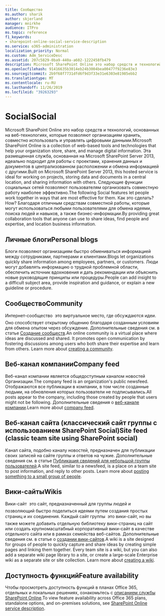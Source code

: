 ```yaml
---
title: Сообщество
ms.author: sharik
author: skjerland
manager: mnirkhe
audience: ITPro
ms.topic: reference
f1_keywords:
- sharepoint-online-social-service-description
ms.service: o365-administration
localization_priority: Normal
ms.custom: Adm_ServiceDesc
ms.assetid: 207c5829-0ba9-440a-a602-1222458fb479
description: Microsoft SharePoint Online это набор средств и технологий, основанных на веб-технологиях, которые позволяют организациям хранить, совместно использовать и управлять цифровыми данными. Эта размещенная служба, основанная на Microsoft SharePoint Server 2013, идеально подходит для работы с проектами, хранения данных и документов в централизованном расположении и обмена информацией с другими.
ms.openlocfilehash: 91416635b3014eb24b3004bea00477f9236e83e3
ms.sourcegitcommit: 2b9f68f7731dfd6f9d3f33e31e6303e81985ebb2
ms.translationtype: MT
ms.contentlocale: ru-RU
ms.lasthandoff: 11/26/2019
ms.locfileid: "39263293"
---
```

# <a name="social"></a><span data-ttu-id="3ea8a-104">Social</span><span class="sxs-lookup"><span data-stu-id="3ea8a-104">Social</span></span>

<span data-ttu-id="3ea8a-105">Microsoft SharePoint Online это набор средств и технологий, основанных на веб-технологиях, которые позволяют организациям хранить, совместно использовать и управлять цифровыми данными.</span><span class="sxs-lookup"><span data-stu-id="3ea8a-105">Microsoft SharePoint Online is a collection of web-based tools and technologies that help your organization store, share, and manage digital information.</span></span> <span data-ttu-id="3ea8a-106">Эта размещенная служба, основанная на Microsoft SharePoint Server 2013, идеально подходит для работы с проектами, хранения данных и документов в централизованном расположении и обмена информацией с другими.</span><span class="sxs-lookup"><span data-stu-id="3ea8a-106">Built on Microsoft SharePoint Server 2013, this hosted service is ideal for working on projects, storing data and documents in a central location, and sharing information with others.</span></span> <span data-ttu-id="3ea8a-107">Следующие функции социальных сетей позволяют пользователям организовать совместную работу наиболее эффективно.</span><span class="sxs-lookup"><span data-stu-id="3ea8a-107">The following Social features let people work together in ways that are most effective for them.</span></span> <span data-ttu-id="3ea8a-108">Как это сделать?</span><span class="sxs-lookup"><span data-stu-id="3ea8a-108">How?</span></span> <span data-ttu-id="3ea8a-109">Благодаря отличным средствам совместной работы, которые могут использоваться любыми пользователями для обмена идеями, поиска людей и навыков, а также бизнес-информации.</span><span class="sxs-lookup"><span data-stu-id="3ea8a-109">By providing great collaboration tools that anyone can use to share ideas, find people and expertise, and location business information.</span></span> 
  
## <a name="personal-blogs"></a><span data-ttu-id="3ea8a-110">Личные блоги</span><span class="sxs-lookup"><span data-stu-id="3ea8a-110">Personal blogs</span></span>

<span data-ttu-id="3ea8a-111">Блоги позволяют организациям быстро обмениваться информацией между сотрудниками, партнерами и клиентами.</span><span class="sxs-lookup"><span data-stu-id="3ea8a-111">Blogs let organizations quickly share information among employees, partners, or customers.</span></span> <span data-ttu-id="3ea8a-112">Люди могут добавлять информацию о трудной проблемной области, обеспечить источник вдохновения и дать рекомендации или объяснить новые руководящие принципы или процедуры.</span><span class="sxs-lookup"><span data-stu-id="3ea8a-112">People can add insight to a difficult subject area, provide inspiration and guidance, or explain a new guideline or procedure.</span></span>
  
## <a name="community"></a><span data-ttu-id="3ea8a-113">Сообщество</span><span class="sxs-lookup"><span data-stu-id="3ea8a-113">Community</span></span>

<span data-ttu-id="3ea8a-p104">Интернет-сообщество  это виртуальное место, где обсуждаются идеи. Оно способствует открытому общению благодаря созданным условиям для обмена опытом через обсуждение. Дополнительные сведения см. в статье [Создание сообществ](https://go.microsoft.com/fwlink/p/?LinkId=271061).</span><span class="sxs-lookup"><span data-stu-id="3ea8a-p104">An online community is a virtual place where ideas are discussed and shared. It promotes open communication by fostering discussions among users who both share their expertise and learn from others. Learn more about [creating a community](https://go.microsoft.com/fwlink/p/?LinkId=271061).</span></span>
  
## <a name="company-feed"></a><span data-ttu-id="3ea8a-117">Веб-канал компании</span><span class="sxs-lookup"><span data-stu-id="3ea8a-117">Company feed</span></span>

<span data-ttu-id="3ea8a-118">Веб-канал компании является общедоступным каналом новостей Организации.</span><span class="sxs-lookup"><span data-stu-id="3ea8a-118">The company feed is an organization's public newsfeed.</span></span> <span data-ttu-id="3ea8a-119">Отображаются все публикации в компании, в том числе созданные людьми, на обновления которых пользователи не подписывались.</span><span class="sxs-lookup"><span data-stu-id="3ea8a-119">All posts appear to the company, including those created by people that users might not be following.</span></span> <span data-ttu-id="3ea8a-120">Дополнительные сведения о [веб-канале компании](https://support.office.com/article/D1A6A747-5789-498F-9DB5-C5692A9C9559).</span><span class="sxs-lookup"><span data-stu-id="3ea8a-120">Learn more about [company feed](https://support.office.com/article/D1A6A747-5789-498F-9DB5-C5692A9C9559).</span></span>
  
## <a name="site-feed-classic-team-site-using-sharepoint-social"></a><span data-ttu-id="3ea8a-121">Веб-канал сайта (классический сайт группы с использованием SharePoint Social)</span><span class="sxs-lookup"><span data-stu-id="3ea8a-121">Site feed (classic team site using SharePoint social)</span></span>

<span data-ttu-id="3ea8a-p106">Канал сайта, подобно каналу новостей, предназначен для публикации своих записей на сайте группы и ответов на чужие. Дополнительные сведения см. в статье [Публикация сведений для небольшой группы пользователей](https://go.microsoft.com/fwlink/p/?LinkId=271071).</span><span class="sxs-lookup"><span data-stu-id="3ea8a-p106">A site feed, similar to a newsfeed, is a place on a team site to post information, and reply to other posts. Learn more about [posting something to a small group of people](https://go.microsoft.com/fwlink/p/?LinkId=271071).</span></span>
  
## <a name="wikis"></a><span data-ttu-id="3ea8a-124">Вики-сайты</span><span class="sxs-lookup"><span data-stu-id="3ea8a-124">Wikis</span></span>

<span data-ttu-id="3ea8a-p107">Вики-сайт  это сайт, предназначенный для группы людей и позволяющий быстро поделиться идеями путем создания простых страниц и их соединения. Каждый сайт группы  это вики-сайт, но вы также можете добавить отдельную библиотеку вики-страниц на сайт или создать крупномасштабный корпоративный вики-сайт в качестве отдельного сайта или в рамках семейства веб-сайтов. Дополнительные сведения см. в статье о [создании вики-сайтов](https://go.microsoft.com/fwlink/p/?LinkId=271358).</span><span class="sxs-lookup"><span data-stu-id="3ea8a-p107">A wiki is a site designed for groups of people to quickly capture and share ideas by creating simple pages and linking them together. Every team site is a wiki, but you can also add a separate wiki page library to a site, or create a large-scale Enterprise wiki as a separate site or site collection. Learn more about [creating a wiki](https://go.microsoft.com/fwlink/p/?LinkId=271358).</span></span>
  
## <a name="feature-availability"></a><span data-ttu-id="3ea8a-128">Доступность функций</span><span class="sxs-lookup"><span data-stu-id="3ea8a-128">Feature availability</span></span>

<span data-ttu-id="3ea8a-129">Чтобы просмотреть доступность функций в планах Office 365, отдельных и локальных решениях, ознакомьтесь с [описанием службы SharePoint Online](sharepoint-online-service-description.md).</span><span class="sxs-lookup"><span data-stu-id="3ea8a-129">To view feature availability across Office 365 plans, standalone options, and on-premises solutions, see [SharePoint Online service description](sharepoint-online-service-description.md).</span></span>
